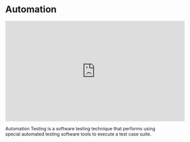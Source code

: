 # Automation


<iframe width="560" height="315" src="https://www.youtube.com/embed/QtZ4yV49RtA" title="YouTube video player" frameborder="0" allow="accelerometer; autoplay; clipboard-write; encrypted-media; gyroscope; picture-in-picture" allowfullscreen></iframe>

Automation Testing is a software testing technique that performs using special automated testing software tools to execute a test case suite.
